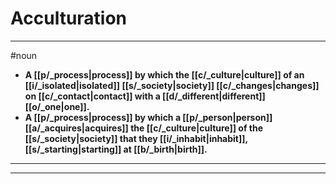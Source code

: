 # Acculturation
---
#noun
- **A [[p/_process|process]] by which the [[c/_culture|culture]] of an [[i/_isolated|isolated]] [[s/_society|society]] [[c/_changes|changes]] on [[c/_contact|contact]] with a [[d/_different|different]] [[o/_one|one]].**
- **A [[p/_process|process]] by which a [[p/_person|person]] [[a/_acquires|acquires]] the [[c/_culture|culture]] of the [[s/_society|society]] that they [[i/_inhabit|inhabit]], [[s/_starting|starting]] at [[b/_birth|birth]].**
---
---
